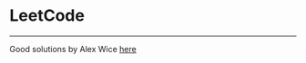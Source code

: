 # LeetCode

---

Good solutions by Alex Wice
[here](https://discordapp.com/channels/612060087900438538/612587060099940372)
